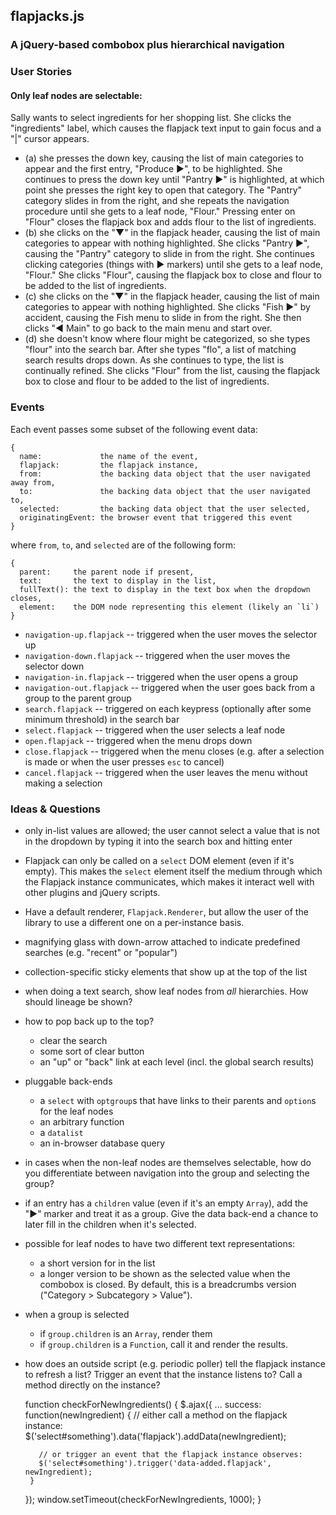 ## flapjacks.js
### A jQuery-based combobox plus hierarchical navigation

### User Stories

#### Only leaf nodes are selectable:

Sally wants to select ingredients for her shopping list. She clicks the
"ingredients" label, which causes the flapjack text input to gain focus
and a "|" cursor appears.

  * (a) she presses the down key, causing the list of main categories to
    appear and the first entry, "Produce ►", to be highlighted. She
    continues to press the down key until "Pantry ►" is highlighted, at
    which point she presses the right key to open that category. The
    "Pantry" category slides in from the right, and she repeats the
    navigation procedure until she gets to a leaf node, "Flour." Pressing
    enter on "Flour" closes the flapjack box and adds flour to the list of
    ingredients.
  * (b) she clicks on the "▼" in the flapjack header, causing the list
    of main categories to appear with nothing highlighted. She clicks
    "Pantry ►", causing the "Pantry" category to slide in from the right.
    She continues clicking categories (things with ► markers) until she
    gets to a leaf node, "Flour." She clicks "Flour", causing the
    flapjack box to close and flour to be added to the list of ingredients.
  * (c) she clicks on the "▼" in the flapjack header, causing the list of
    main categories to appear with nothing highlighted. She clicks
    "Fish ►" by accident, causing the Fish menu to slide in from the right.
    She then clicks "◀ Main" to go back to the main menu and start over.
  * (d) she doesn't know where flour might be categorized, so she types
    "flour" into the search bar. After she types "flo", a list of matching
    search results drops down. As she continues to type, the list is
    continually refined. She clicks "Flour" from the list, causing the
    flapjack box to close and flour to be added to the list of ingredients.

### Events

Each event passes some subset of the following event data:

    {
      name:             the name of the event,
      flapjack:         the flapjack instance,
      from:             the backing data object that the user navigated away from,
      to:               the backing data object that the user navigated to,
      selected:         the backing data object that the user selected,
      originatingEvent: the browser event that triggered this event
    }

where `from`, `to`, and `selected` are of the following form:

    {
      parent:     the parent node if present,
      text:       the text to display in the list,
      fullText(): the text to display in the text box when the dropdown closes,
      element:    the DOM node representing this element (likely an `li`)
    }

 * `navigation-up.flapjack` -- triggered when the user moves the selector up
 * `navigation-down.flapjack` -- triggered when the user moves the selector down
 * `navigation-in.flapjack` -- triggered when the user opens a group
 * `navigation-out.flapjack` -- triggered when the user goes back from a group
   to the parent group
 * `search.flapjack` -- triggered on each keypress (optionally after some
   minimum threshold) in the search bar
 * `select.flapjack` -- triggered when the user selects a leaf node
 * `open.flapjack` -- triggered when the menu drops down
 * `close.flapjack` -- triggered when the menu closes (e.g. after a selection
   is made or when the user presses `esc` to cancel)
 * `cancel.flapjack` -- triggered when the user leaves the menu without
   making a selection

### Ideas & Questions

 * only in-list values are allowed; the user cannot select a value
   that is not in the dropdown by typing it into the search box and
   hitting enter
 * Flapjack can only be called on a `select` DOM element (even if it's empty).
   This makes the `select` element itself the medium through which the
   Flapjack instance communicates, which makes it interact well with other
   plugins and jQuery scripts.
 * Have a default renderer, `Flapjack.Renderer`, but allow the user of the
   library to use a different one on a per-instance basis.
 * magnifying glass with down-arrow attached to indicate predefined searches
   (e.g. "recent" or "popular")
 * collection-specific sticky elements that show up at the top of the list
 * when doing a text search, show leaf nodes from *all* hierarchies. How
   should lineage be shown?
 * how to pop back up to the top?
   * clear the search
   * some sort of clear button
   * an "up" or "back" link at each level (incl. the global search results)
 * pluggable back-ends
   * a `select` with `optgroup`s that have links to their parents and
     `option`s for the leaf nodes
   * an arbitrary function
   * a `datalist`
   * an in-browser database query
 * in cases when the non-leaf nodes are themselves selectable, how do you
   differentiate between navigation into the group and selecting the group?
 * if an entry has a `children` value (even if it's an empty `Array`), add
   the "►" marker and treat it as a group. Give the data back-end a chance
   to later fill in the children when it's selected.
 * possible for leaf nodes to have two different text representations:
    * a short version for in the list
    * a longer version to be shown as the selected value when the
      combobox is closed. By default, this is a breadcrumbs version
      ("Category > Subcategory > Value").
 * when a group is selected
   * if `group.children` is an `Array`, render them
   * if `group.children` is a `Function`, call it and render the results.
 * how does an outside script (e.g. periodic poller)
   tell the flapjack instance to refresh a list? Trigger an event that
   the instance listens to? Call a method directly on the instance?

    function checkForNewIngredients() {
      $.ajax({
        ...
        success: function(newIngredient) {
          // either call a method on the flapjack instance:
          $('select#something').data('flapjack').addData(newIngredient);

          // or trigger an event that the flapjack instance observes:
          $('select#something').trigger('data-added.flapjack', newIngredient);
        }
      });
      window.setTimeout(checkForNewIngredients, 1000);
    }
